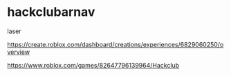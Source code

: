 # hackclubarnav
laser


https://create.roblox.com/dashboard/creations/experiences/6829060250/overview

https://www.roblox.com/games/82647796139964/Hackclub
